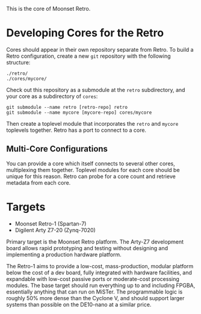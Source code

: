 This is the core of Moonset Retro.

# Developing Cores for the Retro

Cores should appear in their own repository separate from Retro.  To build a
Retro configuration, create a new `git` repository with the following
structure:

```
./retro/
./cores/mycore/
```

Check out this repository as a submodule at the `retro` subdirectory, and your
core as a subdirectory of `cores`:

```
git submodule --name retro [retro-repo] retro
git submodule --name mycore [mycore-repo] cores/mycore
```

Then create a toplevel module that incorporates the `retro` and `mycore`
toplevels together.  Retro has a port to connect to a core.

## Multi-Core Configurations

You can provide a core which itself connects to several other cores,
multiplexing them together.  Toplevel modules for each core should be unique
for this reason.  Retro can probe for a core count and retrieve metadata from
each core.

# Targets

* Moonset Retro-1 (Spartan-7)
* Digilent Arty Z7-20 (Zynq-7020)

Primary target is the Moonset Retro platform.  The Arty-Z7 development board
allows rapid prototyping and testing without designing and implementing a
production hardware platform.

The Retro-1 aims to provide a low-cost, mass-production, modular platform below
the cost of a dev board, fully integrated with hardware facilities, and
expandable with low-cost passive ports or moderate-cost processing modules.
The base target should run everything up to and including FPGBA, essentially
anything that can run on MiSTer.  The programmable logic is roughly 50% more
dense than the Cyclone V, and should support larger systems than possible on
the DE10-nano at a similar price.
